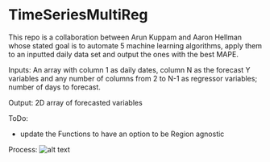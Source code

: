 # TimeSeriesMultiReg
This repo is a collaboration between Arun Kuppam and Aaron Hellman whose stated goal is to automate 5 machine learning algorithms, apply them to an inputted daily data set and output the ones with the best MAPE.

Inputs: An array with column 1 as daily dates, column N as the forecast Y variables and any number of columns from 2 to N-1 as regressor variables; number of days to forecast.

Output: 2D array of forecasted variables 

ToDo:
* update the Functions to have an option to be Region agnostic

Process:
![alt text](Flowcharts/Flowchart3.png)
<!-- [](Flowcharts/Flowchart.png) -->
<!-- [](Flowcharts/Flowchart2.png) -->

